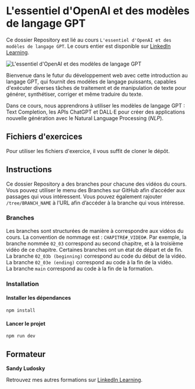# L'essentiel d'OpenAI et des modèles de langage GPT

Ce dossier Repository est lié au cours `L'essentiel d'OpenAI et des modèles de langage GPT`. Le cours entier est disponible sur [LinkedIn Learning][lil-course-url].

![L'essentiel d'OpenAI et des modèles de langage GPT][lil-thumbnail-url]

Bienvenue dans le futur du développement web avec cette introduction au langage GPT, qui fournit des modèles de langage puissants, capables d'exécuter diverses tâches de traitement et de manipulation de texte pour générer, synthétiser, corriger et même traduire du texte.

Dans ce cours, nous apprendrons à utiliser les modèles de langage GPT : Text Completion, les APIs ChatGPT et DALL·E pour créer des applications nouvelle génération avec le Natural Language Processing (_NLP_).

## Fichiers d'exercices

Pour utiliser les fichiers d'exercice, il vous suffit de cloner le dépôt.

## Instructions

Ce dossier Repository a des branches pour chacune des vidéos du cours. Vous pouvez utiliser le menu des Branches sur GitHub afin d’accéder aux passages qui vous intéressent. Vous pouvez également rajouter `/tree/BRANCH_NAME` à l’URL afin d’accéder à la branche qui vous intéresse.

### Branches

Les branches sont structurées de manière à correspondre aux vidéos du cours. La convention de nommage est : `CHAPITRE#_VIDEO#`. Par exemple, la branche nommée `02_03` correspond au second chapitre, et à la troisième vidéo de ce chapitre. Certaines branches ont un état de départ et de fin.  
La branche `02_03b (beginning)` correspond au code du début de la vidéo.  
La branche `02_03e (ending)` correspond au code à la fin de la vidéo.  
La branche `main` correspond au code à la fin de la formation.

### Installation

#### Installer les dépendances

`npm install`

#### Lancer le projet

`npm run dev`

## Formateur

**Sandy Ludosky**

Retrouvez mes autres formations sur [LinkedIn Learning](https://www.linkedin.com/learning/instructors/sandy-ludosky).

[0]: # "Replace these placeholder URLs with actual course URLs"
[lil-course-url]: https://www.linkedin.com/learning/l-essentiel-d-openai-et-des-modeles-de-langage-gpt
[lil-thumbnail-url]: https://media.licdn.com/dms/image/D560DAQE2ATCfAQa_ng/learning-public-crop_675_1200/0/1685088353869?e=2147483647&v=beta&t=XsFBytWpLDvh5XqzP91VJVw9NM5zDP85c_fvj4nVyIg
[lil-URL-trainer]: https://www.linkedin.com/learning/instructors/sandy-ludosky
[1]: # "End of FR-Instruction ###############################################################################################"
